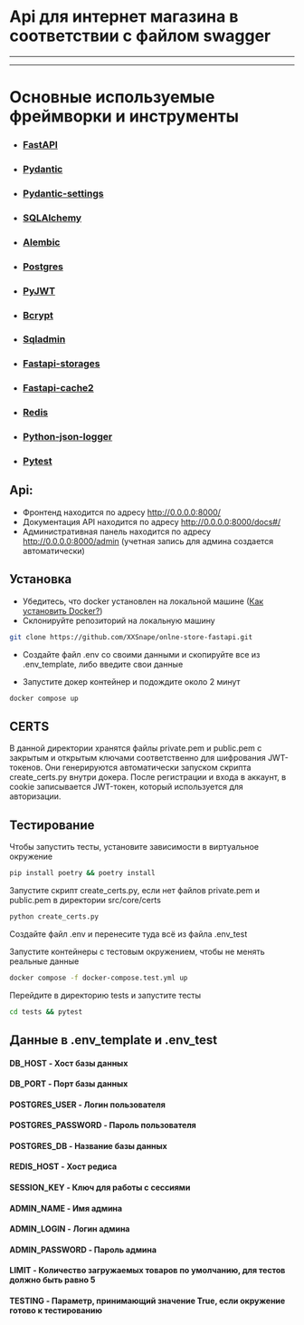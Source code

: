 # Api для интернет магазина в соответствии с файлом swagger
___

___
# Основные используемые фреймворки и инструменты

* ### [FastAPI](https://fastapi.tiangolo.com/)
* ### [Pydantic](https://docs.pydantic.dev/latest/)
* ### [Pydantic-settings](https://docs.pydantic.dev/latest/concepts/pydantic_settings/)
* ### [SQLAlchemy](https://www.sqlalchemy.org/)
* ### [Alembic](https://alembic.sqlalchemy.org/en/latest/)
* ### [Postgres](https://www.postgresql.org/)
* ### [PyJWT](https://pypi.org/project/PyJWT/)
* ### [Bcrypt](https://pypi.org/project/bcrypt/)
* ### [Sqladmin](https://aminalaee.dev/sqladmin/)
* ### [Fastapi-storages](https://aminalaee.dev/fastapi-storages/)
* ### [Fastapi-cache2](https://pypi.org/project/fastapi-cache2/)
* ### [Redis](https://pypi.org/project/redis/)
* ### [Python-json-logger](https://pypi.org/project/python-json-logger/)
* ### [Pytest](https://docs.pytest.org/en/stable/index.html)

## Api:
* Фронтенд находится по адресу http://0.0.0.0:8000/
* Документация API находится по адресу http://0.0.0.0:8000/docs#/
* Административная панель находится по адресу http://0.0.0.0:8000/admin (учетная запись для админа создается автоматически)


## Установка

* Убедитесь, что docker установлен на локальной машине ([Как установить Docker?](https://docs.docker.com/get-started/get-docker/))
* Склонируйте репозиторий на локальную машину
```sh
git clone https://github.com/XXSnape/onlne-store-fastapi.git
```

* Создайте файл .env co своими данными и скопируйте все из .env_template,
либо введите свои данные

* Запустите докер контейнер и подождите около 2 минут
```sh
docker compose up
```

## CERTS
В данной директории хранятся файлы private.pem и public.pem с 
закрытым и открытым ключами соответственно для шифрования JWT-токенов. 
Они генерируются автоматически запуском скрипта create_certs.py внутри докера.
После регистрации и входа в аккаунт, в cookie записывается JWT-токен, который используется
для авторизации.

## Тестирование
Чтобы запустить тесты, установите зависимости в виртуальное окружение
```sh
pip install poetry && poetry install
```
Запустите скрипт create_certs.py, если нет файлов private.pem и public.pem в директории src/core/certs
```sh
python create_certs.py
```
Создайте файл .env и перенесите туда всё из файла .env_test

Запустите контейнеры с тестовым окружением, чтобы не менять реальные данные
```sh
docker compose -f docker-compose.test.yml up
```
Перейдите в директорию tests и запустите тесты
```sh
cd tests && pytest
```


## Данные в .env_template и .env_test

#### DB_HOST - Хост базы данных
#### DB_PORT - Порт базы данных
#### POSTGRES_USER - Логин пользователя 
#### POSTGRES_PASSWORD - Пароль пользователя
#### POSTGRES_DB - Название базы данных

#### REDIS_HOST - Хост редиса

#### SESSION_KEY - Ключ для работы с сессиями

#### ADMIN_NAME - Имя админа
#### ADMIN_LOGIN - Логин админа
#### ADMIN_PASSWORD - Пароль админа

#### LIMIT - Количество загружаемых товаров по умолчанию, для тестов должно быть равно 5
#### TESTING - Параметр, принимающий значение True, если окружение готово к тестированию
